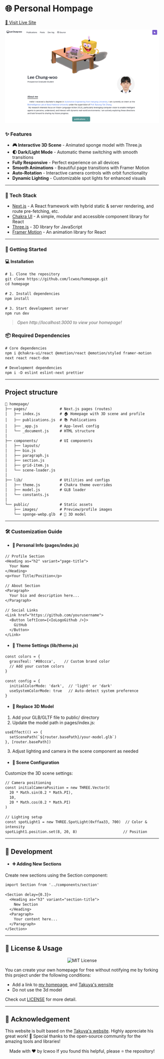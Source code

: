 # 🌐 Personal Hompage

[🔗 Visit Live Site](https://lcwoo.github.io/homepage/)

<div align="center">

![Preview](./public/images/preview.png)

</div>

### ✨ Features

- **🎮 Interactive 3D Scene** - Animated sponge model with Three.js
- **🌓 Dark/Light Mode** - Automatic theme switching with smooth transitions
- **Fully Responsive** - Perfect experience on all devices
- **Smooth Animations** - Beautiful page transitions with Framer Motion
- **Auto-Rotation** - Interactive camera controls with orbit functionality
- **Dynamic Lighting** - Customizable spot lights for enhanced visuals

---

### 🧰 Tech Stack

- [Next.js](https://nextjs.org/) - A React framework with hybrid static & server rendering, and route pre-fetching, etc.
- [Chakra UI](https://chakra-ui.com/) - A simple, modular and accessible component library for React
- [Three.js](https://threejs.org/) - 3D library for JavaScript
- [Framer Motion](https://www.framer.com/motion/) - An animation library for React

---

### 🚀 Getting Started
#### 💻 Installation
```
# 1. Clone the repository
git clone https://github.com/lcwoo/homepage.git
cd homepage

# 2. Install dependencies
npm install

# 3️. Start development server
npm run dev
```

> *Open http://localhost:3000 to view your homepage!*

### 📦 Required Dependencies

```
# Core dependencies
npm i @chakra-ui/react @emotion/react @emotion/styled framer-motion next react react-dom

# Development dependencies  
npm i -D eslint eslint-next prettier

```

---

## Project structure

```
📂 homepage/
├── pages/               # Next.js pages (routes)
│   ├── index.js         # 🏠 Homepage with 3D scene and profile
│   ├── publications.js  # 📚 Publications
│   ├── _app.js          # App-level config
│   └── _document.js     # HTML structure
│
├── components/          # UI components
│   ├── layouts/
│   ├── bio.js
│   ├── paragraph.js
│   ├── section.js
│   ├── grid-item.js
│   └── scene-loader.js
│
├── lib/                 # Utilities and configs
│   ├── theme.js         # Chakra theme overrides
│   ├── model.js         # GLB loader
│   └── constants.js
│
└── public/              # Static assets
    ├── images/          # Preview/profile images
    └── sponge-webp.glb  # 🧽 3D model

```

---

### 🛠 Customization Guide
- #### 👤 Personal Info (pages/index.js)

```
// Profile Section
<Heading as="h2" variant="page-title">
  Your Name
</Heading>
<p>Your Title/Position</p>

// About Section
<Paragraph>
  Your bio and description here...
</Paragraph>

// Social Links
<Link href="https://github.com/yourusername">
  <Button leftIcon={<IoLogoGithub />}>
    GitHub
  </Button>
</Link>
```

- #### 🎨 Theme Settings (lib/theme.js)

```
const colors = {
  grassTeal: '#88ccca',    // Custom brand color
  // Add your custom colors
}

const config = {
  initialColorMode: 'dark',  // 'light' or 'dark'
  useSystemColorMode: true   // Auto-detect system preference
}
```

- #### 🧩 Replace 3D Model

1. Add your GLB/GLTF file to public/ directory
2. Update the model path in pages/index.js:

```
useEffect(() => {
  setScenePath(`${router.basePath}/your-model.glb`)
}, [router.basePath])
```

3. Adjust lighting and camera in the scene component as needed

- #### 🎯 Scene Configuration
Customize the 3D scene settings:

```
// Camera positioning
const initialCameraPosition = new THREE.Vector3(
  20 * Math.sin(0.2 * Math.PI),
  10,
  20 * Math.cos(0.2 * Math.PI)
)

// Lighting setup
const spotLight1 = new THREE.SpotLight(0xffaa33, 700)  // Color & intensity
spotLight1.position.set(8, 20, 8)                     // Position
```

---
## 🔧 Development

- #### ➕ Adding New Sections

Create new sections using the Section component:
```
import Section from '../components/section'

<Section delay={0.3}>
  <Heading as="h3" variant="section-title">
    New Section
  </Heading>
  <Paragraph>
    Your content here...
  </Paragraph>
</Section>
```

---

## 📄 License & Usage

<div align="center">
  <img src="https://img.shields.io/badge/License-MIT-green?style=for-the-badge" alt="MIT License"/>
</div>


You can create your own homepage for free without notifying me by forking this project under the following conditions:

- Add a link to [my homepage](https://lcwoo.github.io/homepage/), and [Takuya's wensite](https://www.craftz.dog/)
- Do not use the 3d model

Check out [LICENSE](./LICENSE) for more detail.

---

## 🙏 Acknowledgement


This website is built based on the [Takuya's website](https://www.craftz.dog/). Highly appreciate his great work! 🎉 Special thanks to the open-source community for the amazing tools and libraries!

<div align="center"> Made with ❤️ by lcwoo If you found this helpful, please ⭐ the repository! </div>